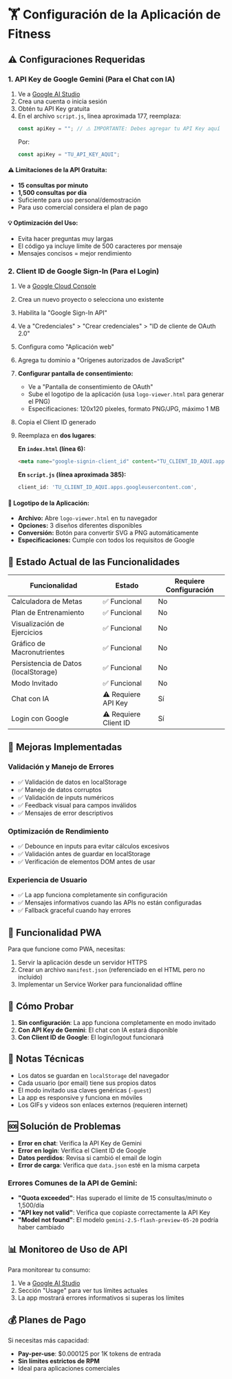 # 🏋️ Configuración de la Aplicación de Fitness

## ⚠️ **Configuraciones Requeridas**

### 1. **API Key de Google Gemini (Para el Chat con IA)**

1. Ve a [Google AI Studio](https://aistudio.google.com/)
2. Crea una cuenta o inicia sesión
3. Obtén tu API Key gratuita
4. En el archivo `script.js`, línea aproximada 177, reemplaza:
   ```javascript
   const apiKey = ""; // ⚠️ IMPORTANTE: Debes agregar tu API Key aquí
   ```
   Por:
   ```javascript
   const apiKey = "TU_API_KEY_AQUI";
   ```

#### **⚠️ Limitaciones de la API Gratuita:**
- **15 consultas por minuto**
- **1,500 consultas por día**
- Suficiente para uso personal/demostración
- Para uso comercial considera el plan de pago

#### **💡 Optimización del Uso:**
- Evita hacer preguntas muy largas
- El código ya incluye límite de 500 caracteres por mensaje
- Mensajes concisos = mejor rendimiento

### 2. **Client ID de Google Sign-In (Para el Login)**

1. Ve a [Google Cloud Console](https://console.cloud.google.com/)
2. Crea un nuevo proyecto o selecciona uno existente
3. Habilita la "Google Sign-In API"
4. Ve a "Credenciales" > "Crear credenciales" > "ID de cliente de OAuth 2.0"
5. Configura como "Aplicación web"
6. Agrega tu dominio a "Orígenes autorizados de JavaScript"
7. **Configurar pantalla de consentimiento:**
   - Ve a "Pantalla de consentimiento de OAuth"
   - Sube el logotipo de la aplicación (usa `logo-viewer.html` para generar el PNG)
   - Especificaciones: 120x120 píxeles, formato PNG/JPG, máximo 1 MB
8. Copia el Client ID generado
9. Reemplaza en **dos lugares**:

   **En `index.html` (línea 6):**
   ```html
   <meta name="google-signin-client_id" content="TU_CLIENT_ID_AQUI.apps.googleusercontent.com">
   ```

   **En `script.js` (línea aproximada 385):**
   ```javascript
   client_id: 'TU_CLIENT_ID_AQUI.apps.googleusercontent.com',
   ```

#### **🎨 Logotipo de la Aplicación:**
- **Archivo:** Abre `logo-viewer.html` en tu navegador
- **Opciones:** 3 diseños diferentes disponibles
- **Conversión:** Botón para convertir SVG a PNG automáticamente
- **Especificaciones:** Cumple con todos los requisitos de Google

## 🚀 **Estado Actual de las Funcionalidades**

| Funcionalidad | Estado | Requiere Configuración |
|---------------|--------|------------------------|
| Calculadora de Metas | ✅ Funcional | No |
| Plan de Entrenamiento | ✅ Funcional | No |
| Visualización de Ejercicios | ✅ Funcional | No |
| Gráfico de Macronutrientes | ✅ Funcional | No |
| Persistencia de Datos (localStorage) | ✅ Funcional | No |
| Modo Invitado | ✅ Funcional | No |
| Chat con IA | ⚠️ Requiere API Key | Sí |
| Login con Google | ⚠️ Requiere Client ID | Sí |

## 🔧 **Mejoras Implementadas**

### Validación y Manejo de Errores
- ✅ Validación de datos en localStorage
- ✅ Manejo de datos corruptos
- ✅ Validación de inputs numéricos
- ✅ Feedback visual para campos inválidos
- ✅ Mensajes de error descriptivos

### Optimización de Rendimiento
- ✅ Debounce en inputs para evitar cálculos excesivos
- ✅ Validación antes de guardar en localStorage
- ✅ Verificación de elementos DOM antes de usar

### Experiencia de Usuario
- ✅ La app funciona completamente sin configuración
- ✅ Mensajes informativos cuando las APIs no están configuradas
- ✅ Fallback graceful cuando hay errores

## 📱 **Funcionalidad PWA**

Para que funcione como PWA, necesitas:
1. Servir la aplicación desde un servidor HTTPS
2. Crear un archivo `manifest.json` (referenciado en el HTML pero no incluido)
3. Implementar un Service Worker para funcionalidad offline

## 🐛 **Cómo Probar**

1. **Sin configuración**: La app funciona completamente en modo invitado
2. **Con API Key de Gemini**: El chat con IA estará disponible
3. **Con Client ID de Google**: El login/logout funcionará

## 📝 **Notas Técnicas**

- Los datos se guardan en `localStorage` del navegador
- Cada usuario (por email) tiene sus propios datos
- El modo invitado usa claves genéricas (`-guest`)
- La app es responsive y funciona en móviles
- Los GIFs y videos son enlaces externos (requieren internet)

## 🆘 **Solución de Problemas**

- **Error en chat**: Verifica la API Key de Gemini
- **Error en login**: Verifica el Client ID de Google
- **Datos perdidos**: Revisa si cambió el email de login
- **Error de carga**: Verifica que `data.json` esté en la misma carpeta

### **Errores Comunes de la API de Gemini:**
- **"Quota exceeded"**: Has superado el límite de 15 consultas/minuto o 1,500/día
- **"API key not valid"**: Verifica que copiaste correctamente la API Key
- **"Model not found"**: El modelo `gemini-2.5-flash-preview-05-20` podría haber cambiado

## 📊 **Monitoreo de Uso de API**

Para monitorear tu consumo:
1. Ve a [Google AI Studio](https://aistudio.google.com/)
2. Sección "Usage" para ver tus límites actuales
3. La app mostrará errores informativos si superas los límites

## 💰 **Planes de Pago**

Si necesitas más capacidad:
- **Pay-per-use**: $0.000125 por 1K tokens de entrada
- **Sin límites estrictos de RPM**
- Ideal para aplicaciones comerciales
